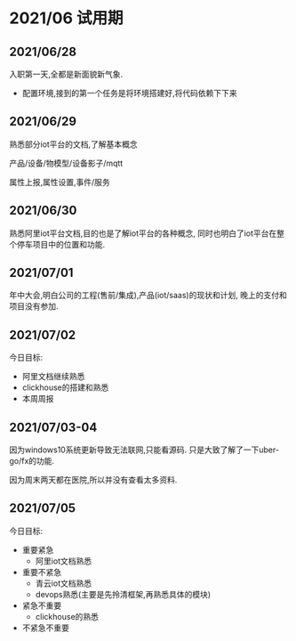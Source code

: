 # 2021/06 试用期

## 2021/06/28

入职第一天,全都是新面貌新气象.

- 配置环境,接到的第一个任务是将环境搭建好,将代码依赖下下来

## 2021/06/29

熟悉部分iot平台的文档,了解基本概念

产品/设备/物模型/设备影子/mqtt

属性上报,属性设置,事件/服务

## 2021/06/30

熟悉阿里iot平台文档,目的也是了解iot平台的各种概念,
同时也明白了iot平台在整个停车项目中的位置和功能.

## 2021/07/01

年中大会,明白公司的工程(售前/集成),产品(iot/saas)的现状和计划,
晚上的支付和项目没有参加.

## 2021/07/02

今日目标:

- 阿里文档继续熟悉
- clickhouse的搭建和熟悉
- 本周周报

## 2021/07/03-04

因为windows10系统更新导致无法联网,只能看源码.
只是大致了解了一下uber-go/fx的功能.

因为周末两天都在医院,所以并没有查看太多资料.

## 2021/07/05

今日目标:

- 重要紧急
  - 阿里iot文档熟悉
- 重要不紧急
  - 青云iot文档熟悉
  - devops熟悉(主要是先拎清框架,再熟悉具体的模块)
- 紧急不重要
  - clickhouse的熟悉
- 不紧急不重要